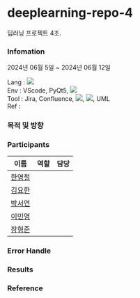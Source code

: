 # deeplearning-repo-4
딥러닝 프로젝트 4조.

### Infomation
2024년 06월 5일 ~ 2024년 06월 12일

Lang :
<img src="https://img.shields.io/badge/python-3776AB?style=for-the-badge&logo=python&logoColor=white">\
Env : VScode, PyQt5, <img src="https://img.shields.io/badge/mysql-4479A1?style=for-the-badge&logo=mysql&logoColor=white">\
Tool : Jira, Confluence, <img src="https://img.shields.io/badge/git-F05032?style=for-the-badge&logo=git&logoColor=white">, <img src="https://img.shields.io/badge/github-181717?style=for-the-badge&logo=github&logoColor=white">, UML\
Ref :

### 목적 및 방향


### Participants
|이름|역할|담당|
|:---:|:---|:---|
|[한영철](https://github.com/OProcessing)|||
|[김요한](https://github.com/yohankim0423)|||
|[박서연](https://github.com/seoyean)|||
|[이민영](https://github.com/whiteblue7)|||
|[장형준](https://github.com/JangHyoengJun-0523)|||


### Error Handle


### Results


### Reference
